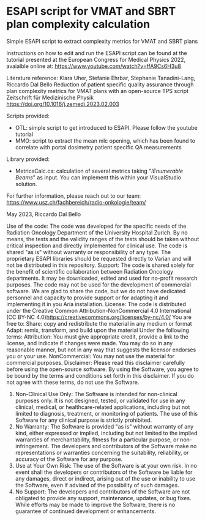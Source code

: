 # ESAPI script for VMAT and SBRT plan complexity calculation
Simple ESAPI script to extract complexity metrics for VMAT and SBRT plans

Instructions on how to edit and run the ESAPI script can be found at the tutorial presented at the European Congress for Medical Physics 2022, avaialble online at: https://www.youtube.com/watch?v=ffA9Cs6H3u8

Literature reference:
Klara Uher, Stefanie Ehrbar, Stephanie Tanadini-Lang, Riccardo Dal Bello
Reduction of patient specific quality assurance through plan complexity metrics for VMAT plans with an open-source TPS script
Zeitschrift für Medizinische Physik
https://doi.org/10.1016/j.zemedi.2023.02.003

Scripts provided:
- OTL: simple script to get introduced to ESAPI. Please follow the youtube tutorial
- MMO: script to extract the mean mlc opening, which has been found to correlate with portal dosimetry patient specific QA measurements

Library provided:
- MetricsCalc.cs: calculation of several metrics taking "_IEnumerable<Beam> Beams_" as input. You can implement this within your VisualStudio solution.

For further information, please reach out to our team:
https://www.usz.ch/fachbereich/radio-onkologie/team/

May 2023,
Riccardo Dal Bello


Use of the code:
The code was developed for the specific needs of the Radiation Oncology Department of the University Hospital Zurich. By no means, the tests and the validity ranges of the tests should be taken without critical inspection and directly implemented for clinical use. The code is shared "as is" without warranty or responsibility of any type. The proprietary ESAPI libraries should be requested directly to Varian and will not be distributed in this repository.
Support:
The code is shared solely for the benefit of scientific collaboration between Radiation Oncology departments. It may be downloaded, edited and used for no-profit research purposes. The code may not be used for the development of commercial software. We are glad to share the code, but we do not have dedicated personnel and capacity to provide support or for adapting it and implementing it in you Aria installation.
License:
The code is distributed under the Creative Common Attribution-NonCommercial 4.0 International (CC BY-NC 4.0)https://creativecommons.org/licenses/by-nc/4.0/
You are free to:
Share: copy and redistribute the material in any medium or format
Adapt: remix, transform, and build upon the material
Under the following terms:
Attribution: You must give appropriate credit, provide a link to the license, and indicate if changes were made. You may do so in any reasonable manner, but not in any way that suggests the licensor endorses you or your use.
NonCommercial: You may not use the material for commercial purposes.
Disclaimer:
Please read this disclaimer carefully before using the open-source software. By using the Software, you agree to be bound by the terms and conditions set forth in this disclaimer. If you do not agree with these terms, do not use the Software.
1.	Non-Clinical Use Only: The Software is intended for non-clinical purposes only. It is not designed, tested, or validated for use in any clinical, medical, or healthcare-related applications, including but not limited to diagnosis, treatment, or monitoring of patients. The use of this Software for any clinical purpose is strictly prohibited.
2.	No Warranty: The Software is provided "as is" without warranty of any kind, either expressed or implied, including but not limited to the implied warranties of merchantability, fitness for a particular purpose, or non-infringement. The developers and contributors of the Software make no representations or warranties concerning the suitability, reliability, or accuracy of the Software for any purpose.
3.	Use at Your Own Risk: The use of the Software is at your own risk. In no event shall the developers or contributors of the Software be liable for any damages, direct or indirect, arising out of the use or inability to use the Software, even if advised of the possibility of such damages.
4.	No Support: The developers and contributors of the Software are not obligated to provide any support, maintenance, updates, or bug fixes. While efforts may be made to improve the Software, there is no guarantee of continued development or enhancements.

